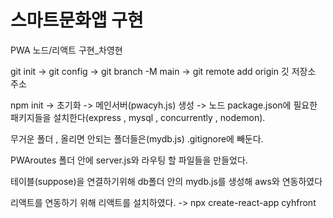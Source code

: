 # 스마트문화앱 구현 
PWA 노드/리액트 구현_차영현

git init -> git config -> git branch -M main -> git remote add origin 깃 저장소 주소

npm init -> 초기화 -> 메인서버(pwacyh.js) 생성 -> 노드 package.json에 필요한 패키지들을 설치한다(express , mysql , concurrently , nodemon).

무거운 폴더 , 올리면 안되는 폴더들은(mydb.js) .gitignore에 빼둔다.

PWAroutes 폴더 안에 server.js와 라우팅 할 파일들을 만들었다.

테이블(suppose)을 연결하기위해 db폴더 안의 mydb.js를 생성해 aws와 연동하였다

리액트를 연동하기 위해 리액트를 설치하였다. -> npx create-react-app cyhfront




